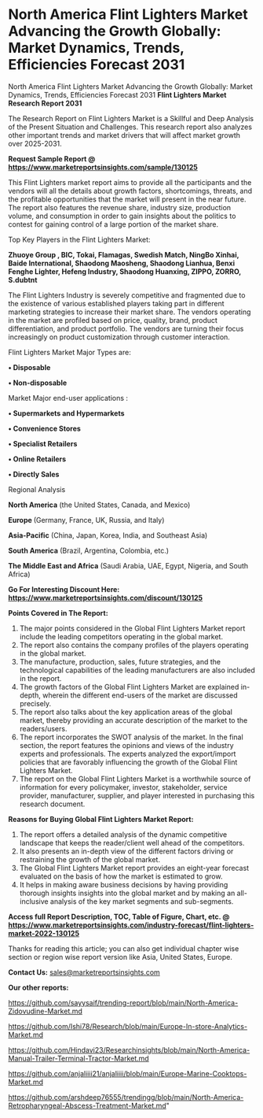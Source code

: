 # North America Flint Lighters Market Advancing the Growth Globally: Market Dynamics, Trends, Efficiencies Forecast 2031
North America Flint Lighters Market Advancing the Growth Globally: Market Dynamics, Trends, Efficiencies Forecast 2031
<strong>Flint Lighters Market Research Report 2031</strong>

The Research Report on Flint Lighters Market is a Skillful and Deep Analysis of the Present Situation and Challenges. This research report also analyzes other important trends and market drivers that will affect market growth over 2025-2031.

<strong>Request Sample Report @ <a href=https://www.marketreportsinsights.com/sample/130125>https://www.marketreportsinsights.com/sample/130125</a></strong>

This Flint Lighters market report aims to provide all the participants and the vendors will all the details about growth factors, shortcomings, threats, and the profitable opportunities that the market will present in the near future. The report also features the revenue share, industry size, production volume, and consumption in order to gain insights about the politics to contest for gaining control of a large portion of the market share.

Top Key Players in the Flint Lighters Market:

<strong>Zhuoye Group , BIC, Tokai, Flamagas, Swedish Match, NingBo Xinhai, Baide International, Shaodong Maosheng, Shaodong Lianhua, Benxi Fenghe Lighter, Hefeng Industry, Shaodong Huanxing, ZIPPO, ZORRO, S.dubtnt</strong>

The Flint Lighters Industry is severely competitive and fragmented due to the existence of various established players taking part in different marketing strategies to increase their market share. The vendors operating in the market are profiled based on price, quality, brand, product differentiation, and product portfolio. The vendors are turning their focus increasingly on product customization through customer interaction.

Flint Lighters Market Major Types are:

<strong>• Disposable

• Non-disposable</strong>

Market Major end-user applications :

<strong>• Supermarkets and Hypermarkets

• Convenience Stores

• Specialist Retailers

• Online Retailers

• Directly Sales</strong>

Regional Analysis

</u><strong><b>North America</b></strong> (the United States, Canada, and Mexico)

<strong><b>Europe </b></strong>(Germany, France, UK, Russia, and Italy)

<strong><b>Asia-Pacific</b></strong> (China, Japan, Korea, India, and Southeast Asia)

<strong><b>South America</b></strong> (Brazil, Argentina, Colombia, etc.)

<strong><b>The Middle East and Africa</b></strong> (Saudi Arabia, UAE, Egypt, Nigeria, and South Africa)

<strong>Go For Interesting Discount Here: <a href=https://www.marketreportsinsights.com/discount/130125>https://www.marketreportsinsights.com/discount/130125</a></strong>

<strong>Points Covered in The Report:</strong>
<ol>
  <li>The major points considered in the Global Flint Lighters Market report include the leading competitors operating in the global market.</li>
  <li>The report also contains the company profiles of the players operating in the global market.</li>
  <li>The manufacture, production, sales, future strategies, and the technological capabilities of the leading manufacturers are also included in the report.</li>
  <li>The growth factors of the Global Flint Lighters Market are explained in-depth, wherein the different end-users of the market are discussed precisely.</li>
  <li>The report also talks about the key application areas of the global market, thereby providing an accurate description of the market to the readers/users.</li>
  <li>The report incorporates the SWOT analysis of the market. In the final section, the report features the opinions and views of the industry experts and professionals. The experts analyzed the export/import policies that are favorably influencing the growth of the Global Flint Lighters Market.</li>
  <li>The report on the Global Flint Lighters Market is a worthwhile source of information for every policymaker, investor, stakeholder, service provider, manufacturer, supplier, and player interested in purchasing this research document.</li>
</ol>
<strong>Reasons for Buying Global Flint Lighters Market Report:</strong>

<ol>
  <li>The report offers a detailed analysis of the dynamic competitive landscape that keeps the reader/client well ahead of the competitors.</li>
  <li>It also presents an in-depth view of the different factors driving or restraining the growth of the global market.</li>
  <li>The Global Flint Lighters Market report provides an eight-year forecast evaluated on the basis of how the market is estimated to grow.</li>
  <li>It helps in making aware business decisions by having providing thorough insights insights into the global market and by making an all-inclusive analysis of the key market segments and sub-segments.</li>
</ol>
<strong>Access full Report Description, TOC, Table of Figure, Chart, etc. @ <a href=https://www.marketreportsinsights.com/industry-forecast/flint-lighters-market-2022-130125>https://www.marketreportsinsights.com/industry-forecast/flint-lighters-market-2022-130125</a></strong>


Thanks for reading this article; you can also get individual chapter wise section or region wise report version like Asia, United States, Europe.

<strong>Contact Us:</strong>
sales@marketreportsinsights.com

<strong>Our other reports:</strong>

<a href=https://github.com/sayysaif/trending-report/blob/main/North-America-Zidovudine-Market.md>https://github.com/sayysaif/trending-report/blob/main/North-America-Zidovudine-Market.md</a>

<a href=https://github.com/Ishi78/Research/blob/main/Europe-In-store-Analytics-Market.md>https://github.com/Ishi78/Research/blob/main/Europe-In-store-Analytics-Market.md</a>

<a href=https://github.com/Hindavi23/Researchinsights/blob/main/North-America-Manual-Trailer-Terminal-Tractor-Market.md>https://github.com/Hindavi23/Researchinsights/blob/main/North-America-Manual-Trailer-Terminal-Tractor-Market.md</a>

<a href=https://github.com/anjaliiii21/anjaliiii/blob/main/Europe-Marine-Cooktops-Market.md>https://github.com/anjaliiii21/anjaliiii/blob/main/Europe-Marine-Cooktops-Market.md</a>

<a href=https://github.com/arshdeep76555/trendingg/blob/main/North-America-Retropharyngeal-Abscess-Treatment-Market.md>https://github.com/arshdeep76555/trendingg/blob/main/North-America-Retropharyngeal-Abscess-Treatment-Market.md</a>"
